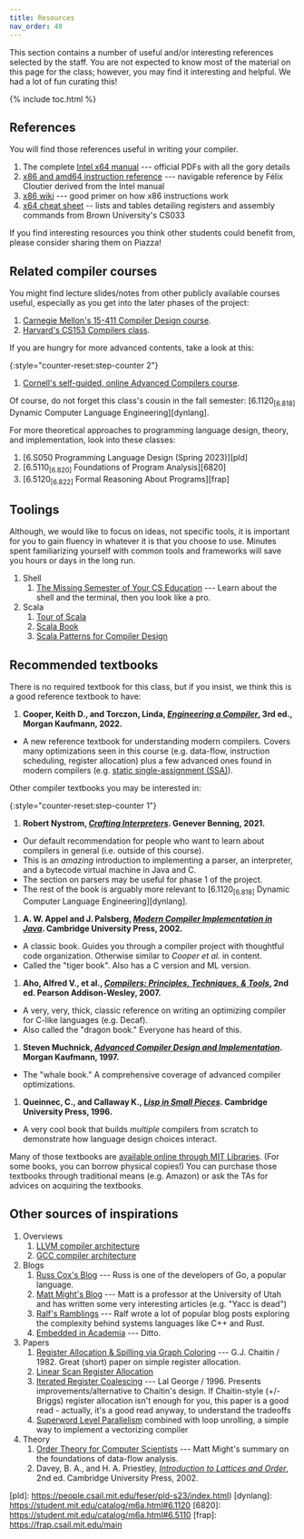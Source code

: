 ```yaml
---
title: Resources
nav_order: 40
---
```


This section contains a number of useful and/or interesting references selected by the staff. You are not expected to know most of the material on this page for the class; however, you may find it interesting and helpful. We had a lot of fun curating this!

{% include toc.html %}

## References

You will find those references useful in writing your compiler.

1. The complete [Intel x64 manual](https://www.intel.com/content/www/us/en/developer/articles/technical/intel-sdm.html) --- official PDFs with all the gory details
1. [x86 and amd64 instruction reference](https://www.felixcloutier.com/x86/) --- navigable reference by Félix Cloutier derived from the Intel manual
1. [x86 wiki](https://en.wikibooks.org/wiki/X86_Assembly/X86_Instructions) --- good primer on how x86 instructions work
1. [x64 cheat sheet](https://cs.brown.edu/courses/cs033/docs/guides/x64_cheatsheet.pdf) -- lists and tables detailing registers and assembly commands from Brown University's CS033

If you find interesting resources you think other students could benefit from, please consider sharing them on Piazza!

## Related compiler courses

You might find lecture slides/notes from other publicly available courses useful, especially as you get into the later phases of the project:

1. [Carnegie Mellon's 15-411 Compiler Design course](https://www.cs.cmu.edu/~janh/courses/411/23/schedule.html).
1. [Harvard's CS153 Compilers class](https://groups.seas.harvard.edu/courses/cs153/2019fa/schedule.html).

If you are hungry for more advanced contents, take a look at this:

{:style="counter-reset:step-counter 2"}
1. [Cornell's self-guided, online Advanced Compilers course](https://www.cs.cornell.edu/courses/cs6120/2020fa/self-guided/).

Of course, do not forget this class's cousin in the fall semester: [6.1120<sub>[6.818]</sub> Dynamic Computer Language Engineering][dynlang].

For more theoretical approaches to programming language design, theory, and implementation, look into these classes:
1. [6.S050 Programming Language Design (Spring 2023)][pld]
2. [6.5110<sub>\[6.820\]</sub> Foundations of Program Analysis][6820]
2. [6.5120<sub>\[6.822\]</sub> Formal Reasoning About Programs][frap]

## Toolings

Although, we would like to focus on ideas, not specific tools, it is important for you to gain fluency in whatever it is that you choose to use. Minutes spent familiarizing yourself with common tools and frameworks will save you hours or days in the long run.

1. Shell
    1. [The Missing Semester of Your CS Education](https://missing.csail.mit.edu/2020/) --- Learn about the shell and the terminal, then you look like a pro.
1. Scala
    1. [Tour of Scala](https://docs.scala-lang.org/tour/tour-of-scala.html)
    1. [Scala Book](https://docs.scala-lang.org/overviews/scala-book/introduction.html)
    1. [Scala Patterns for Compiler Design](https://gist.github.com/rcoh/4992969)


## Recommended textbooks

There is no required textbook for this class, but if you insist, we think this is a good reference textbook to have:

1. **Cooper, Keith D., and Torczon, Linda, [_Engineering a Compiler_][cooper], 3rd ed., Morgan Kaufmann, 2022.**
  - A new reference textbook for understanding modern compilers. Covers many optimizations seen in this course (e.g. data-flow, instruction scheduling, register allocation) plus a few advanced ones found in modern compilers (e.g. [static single-assignment (SSA)][ssa]).

Other compiler textbooks you may be interested in:

{:style="counter-reset:step-counter 1"}
1. **Robert Nystrom, [_Crafting Interpreters_](https://craftinginterpreters.com/). Genever Benning, 2021.**
  - Our default recommendation for people who want to learn about compilers in general (i.e. outside of this course).
  - This is an _amazing_ introduction to implementing a parser, an interpreter, and a bytecode virtual machine in Java and C.
  - The section on parsers may be useful for phase 1 of the project.
  - The rest of the book is arguably more relevant to [6.1120<sub>\[6.818\]</sub> Dynamic Computer Language Engineering][dynlang].
1. **A. W. Appel and J. Palsberg, [_Modern Compiler Implementation in Java_][appel-java]. Cambridge University Press, 2002.**
  - A classic book. Guides you through a compiler project with thoughtful code organization. Otherwise similar to _Cooper et al._ in content.
  - Called the "tiger book". Also has a C version and ML version.
1. **Aho, Alfred V., et al., [_Compilers: Principles, Techniques, & Tools_][dragon], 2nd ed. Pearson Addison-Wesley, 2007.**
  - A very, very, thick, classic reference on writing an optimizing compiler for C-like languages (e.g. Decaf).
  - Also called the "dragon book." Everyone has heard of this.
1. **Steven Muchnick, [_Advanced Compiler Design and Implementation_][appel-java]. Morgan Kaufmann, 1997.**
  - The "whale book." A comprehensive coverage of advanced compiler optimizations.
1. **Queinnec, C., and Callaway K., [_Lisp in Small Pieces_][lisp-book]. Cambridge University Press, 1996.**
  - A very cool book that builds _multiple_ compilers from scratch to demonstrate how language design choices interact.

<!-- These textbooks are a lot more theoretical, and cover very specific topics:

{:style="counter-reset:step-counter 5"}
1. 
  - The mathematical foundations of data-flow analysis.
  - Matt Might wrote [a short summary of order theory][might-lattice] on his blog. -->

Many of those textbooks are [available online through MIT Libraries][mitlib]. (For some books, you can borrow physical copies!) You can purchase those textbooks through traditional means (e.g. Amazon) or ask the TAs for advices on acquiring the textbooks.

## Other sources of inspirations

1. Overviews
    1. [LLVM compiler architecture](http://www.aosabook.org/en/llvm.html)
    1. [GCC compiler architecture](http://en.wikibooks.org/wiki/GNU_C_Compiler_Internals/GNU_C_Compiler_Architecture)
1. Blogs
    1. [Russ Cox's Blog](http://research.swtch.com/) --- Russ is one of the developers of Go, a popular language.
    1. [Matt Might's Blog](http://matt.might.net/articles/) --- Matt is a professor at the University of Utah and has written some very interesting articles (e.g. "Yacc is dead")
    1. [Ralf's Ramblings](https://www.ralfj.de/blog/) --- Ralf wrote a lot of popular blog posts exploring the complexity behind systems languages like C++ and Rust.
    1. [Embedded in Academia](https://blog.regehr.org/) --- Ditto.
1. Papers
    1. [Register Allocation & Spilling via Graph Coloring](http://dl.acm.org/citation.cfm?id=806984) --- G.J. Chaitin / 1982. Great (short) paper on simple register allocation.
    1. [Linear Scan Register Allocation](https://dl.acm.org/citation.cfm?id=330250)
    1. [Iterated Register Coalescing](http://dl.acm.org/citation.cfm?id=229546) --- Lal George / 1996. Presents improvements/alternative to Chaitin's design. If Chaitin-style (+/-Briggs) register allocation isn't enough for you, this paper is a good read - actually, it's a good read anyway, to understand the tradeoffs
    1. [Superword Level Parallelism](http://dl.acm.org/citation.cfm?id=358438) combined with loop unrolling, a simple way to implement a vectorizing compiler
1. Theory
    1. [Order Theory for Computer Scientists][might-lattice] --- Matt Might's summary on the foundations of data-flow analysis.
    2. Davey, B. A., and H. A. Priestley, [_Introduction to Lattices and Order_][lattice], 2nd ed. Cambridge University Press, 2002.

[cooper]: https://shop.elsevier.com/books/engineering-a-compiler/cooper/978-0-12-815412-0
[appel-java]: https://www.cs.princeton.edu/~appel/modern/java/
[ssa]: https://en.wikipedia.org/wiki/Static_single-assignment_form
[lisp-book]: https://doi.org/10.1017/CBO9781139172974
[mitlib]: https://libraries.mit.edu/
[dragon]: https://suif.stanford.edu/dragonbook/
[might-lattice]: https://matt.might.net/articles/partial-orders/
[lattice]: https://doi.org/10.1017/CBO9780511809088
[pld]: https://people.csail.mit.edu/feser/pld-s23/index.html)
[dynlang]: https://student.mit.edu/catalog/m6a.html#6.1120
[6820]: https://student.mit.edu/catalog/m6a.html#6.5110
[frap]: https://frap.csail.mit.edu/main
